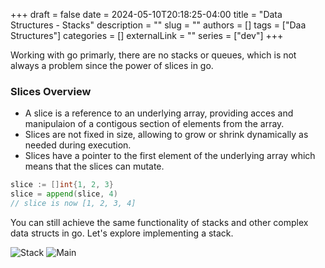 +++ 
draft = false
date = 2024-05-10T20:18:25-04:00
title = "Data Structures - Stacks"
description = ""
slug = ""
authors = []
tags = ["Daa Structures"]
categories = []
externalLink = ""
series = ["dev"]
+++

Working with go primarly, there are no stacks or queues, which is not always a problem since the power of slices in go.

### Slices Overview
- A slice is a reference to an underlying array, providing acces and manipulaion of a contigous section of elements from the array.
- Slices are not fixed in size, allowing to grow or shrink dynamically as needed during execution.
- Slices have a pointer to the first element of the underlying array which means that the slices can mutate.

```go
slice := []int{1, 2, 3}
slice = append(slice, 4)
// slice is now [1, 2, 3, 4]
```

You can still achieve the same functionality of stacks and other complex data structs in go.
Let's explore implementing a stack.

![Stack](../img/stack.png "stack struct")
![Main](../img/main.png "main.go implementing the above stack struc")
